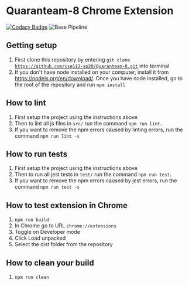 # Quaranteam-8 Chrome Extension

[![Codacy Badge](https://app.codacy.com/project/badge/Grade/94edb40a997842e993defc1bd247e1db)](https://www.codacy.com/gh/cse112-sp20/Quaranteam-8?utm_source=github.com&amp;utm_medium=referral&amp;utm_content=cse112-sp20/Quaranteam-8&amp;utm_campaign=Badge_Grade)
![Base Pipeline](https://github.com/cse112-sp20/Quaranteam-8/workflows/Base%20Pipeline/badge.svg?branch=develop)
## Getting setup

1.  First clone this repository by entering <code>git clone https://github.com/cse112-sp20/Quaranteam-8.git</code> into terminal
2.  If you don't have node installed on your computer, install it from https://nodejs.org/en/download/. Once you have node installed, go to the root of the repository and run <code>npm install</code>

## How to lint

1.  First setup the project using the instructions above
2.  Then to lint all js files in <code>src/</code> run the command <code>npm run lint</code>.
3.  If you want to remove the npm errors caused by linting errors, run the command <code>npm run lint -s</code>

## How to run tests

1.  First setup the project using the instructions above
2.  Then to run all jest tests in <code>test/</code> run the command <code>npm run test</code>.
3.  If you want to remove the npm errors caused by jest errors, run the command <code>npm run test -s</code>

## How to test extension in Chrome

1.  `npm run build`
2.  In Chrome go to URL <code>chrome://extensions</code>
3.  Toggle on Developer mode
4.  Click Load unpacked
5.  Select the dist folder from the repository

## How to clean your build

1. `npm run clean`
